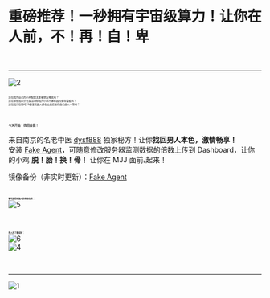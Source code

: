 # 重磅推荐！一秒拥有宇宙级算力！让你在人前，不！再！自！卑  

<br/>  

---
![2](/images/case4/2.png)  
<br/>
<span style="font-size: 5">还在因为自己的小鸡配置太差被朋友嘲笑吗？ </span>  
<span style="font-size: 5">还在想参加以针会友活动却因为小鸡不够排面而觉得羞耻吗？ </span>  
<span style="font-size: 5">还在因为在哪吒TG群里机器人排名太低而觉得自己低人一等吗？ </span>  
<br/>  
<span style="font-size: 6">**今天开始！找回自信！**</span>
<br/>  

来自南京的名老中医 [dysf888](https://github.com/dysf888) 独家秘方！让你**找回男人本色，激情畅享！**  
安装 [Fake Agent](https://github.com/dysf888/fake-nezha-agent)，可随意修改服务器监测数据的倍数上传到 Dashboard，让你的小鸡 **脱！胎！换！骨！** 让你在 MJJ 面前<span style="font-size: 5">硬</span>起来！  

镜像备份（非实时更新）：[Fake Agent](https://github.com/nezhahq/fake-nezha-agent)  
<br/>  

<span style="font-size: 4">**哪吒监控创始人奶爸也在用：**</span>  
![5](/images/case4/5.png)  

<br/>  

<span style="font-size: 4">**男人用了都说好：**</span>  
![6](/images/case4/6.png)  
![4](/images/case4/4.jpg)  

<br/>  

---
![1](/images/case4/1.jpeg)
